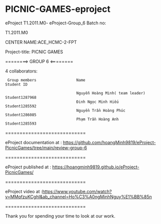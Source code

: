 # PICNIC-GAMES-eproject

eProject T1.2011.M0- eProject-Group_6 Batch no:

T1.2011.M0 

CENTER NAME:ACE_HCMC-2-FPT

Project-title: PICNIC GAMES

========> GROUP 6 <========

4 collaborators:

     Group members                  Name	                               Student ID

                                    Nguyễn Hoàng Minh( team leader)      Student1287968
                                    Đinh Ngọc Minh Hiếu                  Student1285592 
                                    Nguyền Trần Hoàng Phúc               Student1286085
                                    Phạm Trần Hoàng Anh                  Student1285593
                                    
                                    
 ============================

eProject documentation at : https://github.com/hoangMinh9819/eProject-PicnicGames/tree/main/review-group-6

============================

eProject published at : https://hoangminh9819.github.io/eProject-PicnicGames/

============================

eProject video at :https://www.youtube.com/watch?v=MMqfzuKCghI&ab_channel=Ho%C3%A0ngMinhNguy%E1%BB%85n

============================

Thank you for spending your time to look at our work.                                   
